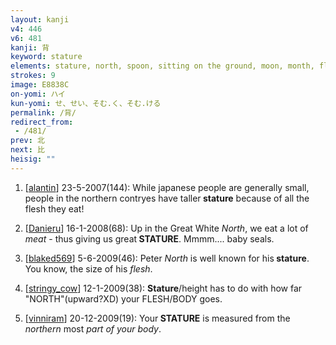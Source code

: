```yaml
---
layout: kanji
v4: 446
v6: 481
kanji: 背
keyword: stature
elements: stature, north, spoon, sitting on the ground, moon, month, flesh, part of the body
strokes: 9
image: E8838C
on-yomi: ハイ
kun-yomi: せ、せい、そむ.く、そむ.ける
permalink: /背/
redirect_from:
 - /481/
prev: 北
next: 比
heisig: ""
---
```


1) [<a href="http://kanji.koohii.com/profile/alantin">alantin</a>] 23-5-2007(144): While japanese people are generally small, people in the northern contryes have taller<strong> stature</strong> because of all the flesh they eat!

2) [<a href="http://kanji.koohii.com/profile/Danieru">Danieru</a>] 16-1-2008(68): Up in the Great White <em>North</em>, we eat a lot of <em>meat</em> - thus giving us great<strong> STATURE</strong>. Mmmm.... baby seals.

3) [<a href="http://kanji.koohii.com/profile/blaked569">blaked569</a>] 5-6-2009(46): Peter <em>North</em> is well known for his<strong> stature</strong>. You know, the size of his <em>flesh</em>.

4) [<a href="http://kanji.koohii.com/profile/stringy_cow">stringy_cow</a>] 12-1-2009(38): <strong>Stature</strong>/height has to do with how far &quot;NORTH&quot;(upward?XD) your FLESH/BODY goes.

5) [<a href="http://kanji.koohii.com/profile/vinniram">vinniram</a>] 20-12-2009(19): Your<strong> STATURE</strong> is measured from the <em>northern</em> most <em>part of your body</em>.

